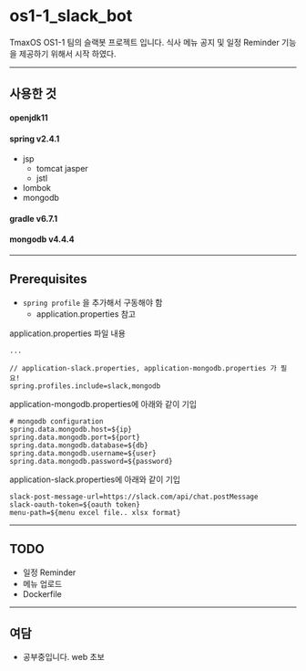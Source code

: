 # os1-1_slack_bot
TmaxOS OS1-1 팀의 슬랙봇 프로젝트 입니다.
식사 메뉴 공지 및 일정 Reminder 기능을 제공하기 위해서 시작 하였다.

---

## 사용한 것
#### openjdk11
#### spring v2.4.1
- jsp
  - tomcat jasper
  - jstl
- lombok 
- mongodb
#### gradle v6.7.1
#### mongodb v4.4.4

---
## Prerequisites
* `spring profile` 을 추가해서 구동해야 함
  * application.properties 참고
    

application.properties 파일 내용
```
...

// application-slack.properties, application-mongodb.properties 가 필요!
spring.profiles.include=slack,mongodb 
```

application-mongodb.properties에 아래와 같이 기입 
```
# mongodb configuration
spring.data.mongodb.host=${ip}
spring.data.mongodb.port=${port}
spring.data.mongodb.database=${db}
spring.data.mongodb.username=${user}
spring.data.mongodb.password=${password}
```

application-slack.properties에 아래와 같이 기입
```
slack-post-message-url=https://slack.com/api/chat.postMessage
slack-oauth-token=${oauth token}
menu-path=${menu excel file.. xlsx format}
```

---

## TODO

* 일정 Reminder
* 메뉴 업로드
* Dockerfile

---

## 여담
* 공부중입니다. web 초보